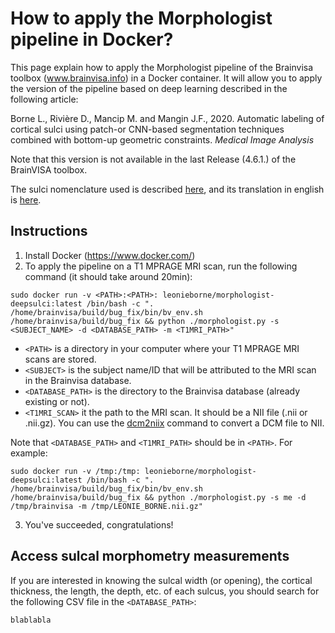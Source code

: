 # How to apply the Morphologist pipeline in Docker?

This page explain how to apply the Morphologist pipeline of the Brainvisa toolbox (www.brainvisa.info) in a Docker container.
It will allow you to apply the version of the pipeline based on deep learning described in the following article:

Borne L., Rivière D., Mancip M. and Mangin J.F., 2020. Automatic labeling of cortical sulci using patch-or CNN-based segmentation techniques combined with bottom-up geometric constraints. *Medical Image Analysis*

Note that this version is not available in the last Release (4.6.1.) of the BrainVISA toolbox.

The sulci nomenclature used is described [here](nomenclature.jpg), and its translation in english is [here](nomenclature_translation.pdf).

## Instructions

1. Install Docker (https://www.docker.com/) 
2. To apply the pipeline on a T1 MPRAGE MRI scan, run the following command (it should take around 20min):
```
sudo docker run -v <PATH>:<PATH>: leonieborne/morphologist-deepsulci:latest /bin/bash -c ". /home/brainvisa/build/bug_fix/bin/bv_env.sh /home/brainvisa/build/bug_fix && python ./morphologist.py -s <SUBJECT_NAME> -d <DATABASE_PATH> -m <T1MRI_PATH>"
```
* `<PATH>` is a directory in your computer where your T1 MPRAGE MRI scans are stored.
* `<SUBJECT>` is the subject name/ID that will be attributed to the MRI scan in the Brainvisa database.
* `<DATABASE_PATH>` is the directory to the Brainvisa database (already existing or not).
* `<T1MRI_SCAN>` it the path to the MRI scan. It should be a NII file (.nii or .nii.gz). You can use the [dcm2niix](https://github.com/rordenlab/dcm2niix) command to convert a DCM file to NII.

Note that `<DATABASE_PATH>` and `<T1MRI_PATH>` should be in `<PATH>`. For example:
```
sudo docker run -v /tmp:/tmp: leonieborne/morphologist-deepsulci:latest /bin/bash -c ". /home/brainvisa/build/bug_fix/bin/bv_env.sh /home/brainvisa/build/bug_fix && python ./morphologist.py -s me -d /tmp/brainvisa -m /tmp/LEONIE_BORNE.nii.gz"
```
3. You've succeeded, congratulations!

## Access sulcal morphometry measurements
If you are interested in knowing the sulcal width (or opening), the cortical thickness, the length, the depth, etc. of each sulcus, you should search for the following CSV file in the `<DATABASE_PATH>`:
```
blablabla
```
